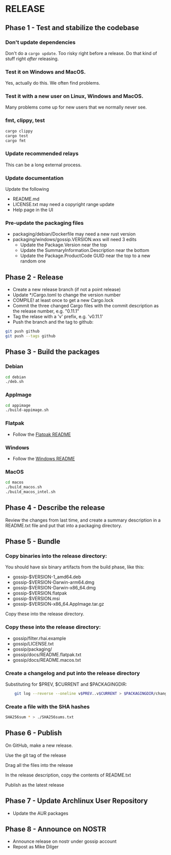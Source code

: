 # RELEASE

## Phase 1 - Test and stabilize the codebase

### Don't update dependencies

Don't do a `cargo update`. Too risky right before a release.
Do that kind of stuff right *after* releasing.

### Test it on Windows and MacOS.

Yes, actually do this. We often find problems.

### Test it with a new user on Linux, Windows and MacOS.

Many problems come up for new users that we normally never see.

### fmt, clippy, test

```bash
cargo clippy
cargo test
cargo fmt
```

### Update recommended relays

This can be a long external process.

### Update documentation

Update the following

- README.md
- LICENSE.txt may need a copyright range update
- Help page in the UI

### Pre-update the packaging files

- packaging/debian/Dockerfile may need a new rust version
- packaging/windows/gossip.VERSION.wxs will need 3 edits
    - Update the Package.Version near the top
    - Update the SummaryInformation.Description near the bottom
    - Update the Package.ProductCode GUID near the top to a new random one

## Phase 2 - Release

- Create a new release branch (if not a point release)
- Update */Cargo.toml to change the version number
- COMPILE! at least once to get a new Cargo.lock
- Commit the three changed Cargo files with the commit description as the release number, e.g. "0.11.1"
- Tag the relase with a 'v' prefix, e.g. 'v0.11.1'
- Push the branch and the tag to github:

```bash
git push github
git push --tags github
```

## Phase 3 - Build the packages

### Debian

```bash
cd debian
./deb.sh
```

### AppImage

```bash
cd appimage
./build-appimage.sh
```

### Flatpak

- Follow the [Flatpak README](flatpak/README.md)

### Windows

- Follow the [Windows README](windows/README.md)

### MacOS

```bash
cd macos
./build_macos.sh
./build_macos_intel.sh
```

## Phase 4 - Describe the release

Review the changes from last time, and create a summary description in a README.txt file
and put that into a packaging directory.

## Phase 5 - Bundle

### Copy binaries into the release directory:

You should have six binary artifacts from the build phase, like this:

- gossip-$VERSION-1_amd64.deb
- gossip-$VERSION-Darwin-arm64.dmg
- gossip-$VERSION-Darwin-x86_64.dmg
- gossip-$VERSION.flatpak
- gossip-$VERSION.msi
- gossip-$VERSION-x86_64.AppImage.tar.gz

Copy these into the release directory.

### Copy these into the release directory:

- gossip/filter.rhai.example
- gossip/LICENSE.txt
- gossip/packaging/
- gossip/docs/README.flatpak.txt
- gossip/docs/README.macos.txt

### Create a changelog and put into the release directory

Substituting for $PREV, $CURRENT and $PACKAGINGDIR:

```bash
    git log --reverse --oneline v$PREV..v$CURRENT > $PACKAGINGDIR/changelog-$CURRENT.txt
```

### Create a file with the SHA hashes

```bash
SHA256sum * > ./SHA256sums.txt
```

## Phase 6 - Publish

On GitHub, make a new release.

Use the git tag of the release

Drag all the files into the release

In the release description, copy the contents of README.txt

Publish as the latest release

## Phase 7 - Update Archlinux User Repository

- Update the AUR packages

## Phase 8 - Announce on NOSTR

- Announce release on nostr under gossip account
- Repost as Mike Dilger
